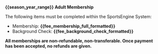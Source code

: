 <div class="--alertcallout">

**{{season_year_range}} Adult Membership**

The following items must be completed within the SportsEngine System:
- Membership: **{{fee_membership_full_formatted}}**
- Background Check: **{{fee_background_check_formatted}}**

**All memberships are non-refundable, non-transferable. Once payment has been accepted, no refunds are given.**

</div>

